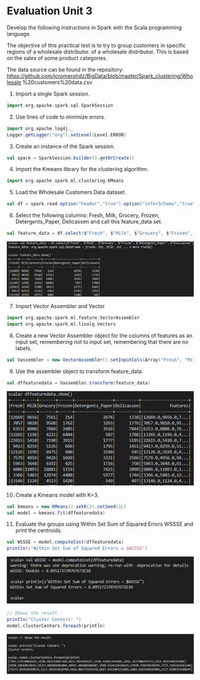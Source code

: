 # Evaluation Unit 3
Develop the following instructions in Spark with the Scala programming language.

The objective of this practical test is to try to group customers in specific regions of a wholesale distributor. of a wholesale distributor. This is based on the sales of some product categories.

The data source can be found in the repository:
https://github.com/jcromerohdz/BigData/blob/master/Spark_clustering/Wholesale %20customers%20data.csv

1. Import a single Spark session.

```scala
import org.apache.spark.sql.SparkSession
```
2. Use lines of code to minimize errors.

```scala
import org.apache.log4j._
Logger.getLogger("org").setLevel(Level.ERROR)
```
3. Create an instance of the Spark session.

```scala
val spark = SparkSession.builder().getOrCreate()
```
4. Import the Kmeans library for the clustering algorithm.

```scala
import org.apache.spark.ml.clustering.KMeans
```
5. Load the Wholesale Customers Data dataset.

```scala
val df = spark.read.option("header","true").option("inferSchema","true").csv("Wholesale customers data.csv")
```
6. Select the following columns: Fresh, Milk, Grocery, Frozen, Detergents_Paper, Delicassen and call this feature_data set.

```scala
val feature_data = df.select($"Fresh", $"Milk", $"Grocery", $"Frozen", $"Detergents_Paper", $"Delicassen")
```

![](https://github.com/gregorio1297/DatosMasivos/blob/Unit3/Evaluation/imgs/ev31.PNG)

7. Import Vector Assembler and Vector

```scala
import org.apache.spark.ml.feature.VectorAssembler
import org.apache.spark.ml.linalg.Vectors
```
8. Create a new Vector Assembler object for the columns of features as an input set, remembering not to input set, remembering that there are no labels.

```scala
val Vassembler = new VectorAssembler().setInputCols(Array("Fresh", "Milk", "Grocery", "Frozen","Detergents_Paper", "Delicassen")).setOutputCol("features")
```
9. Use the assembler object to transform feature_data.

```scala
val dffeaturedata = Vassembler.transform(feature_data)
```

![](https://github.com/gregorio1297/DatosMasivos/blob/Unit3/Evaluation/imgs/ev32.PNG)

10. Create a Kmeans model with K=3.

```scala
val kmeans = new KMeans().setK(3).setSeed(1L)
val model = kmeans.fit(dffeaturedata)
```
11. Evaluate the groups using Within Set Sum of Squared Errors WSSSE and print the centroids.

```scala
val WSSSE = model.computeCost(dffeaturedata)
println(s"Within Set Sum of Squared Errors = $WSSSE")
```

![](https://github.com/gregorio1297/DatosMasivos/blob/Unit3/Evaluation/imgs/ev33.PNG)

```scala
// Shows the result.
println("Cluster Centers: ")
model.clusterCenters.foreach(println)
```

![](https://github.com/gregorio1297/DatosMasivos/blob/Unit3/Evaluation/imgs/ev34.PNG)
